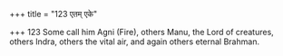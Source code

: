 +++
title = "123 एतम् एके"

+++
123	Some call him Agni (Fire), others Manu, the Lord of creatures, others Indra, others the vital air, and again others eternal Brahman.